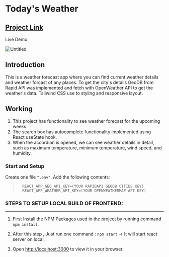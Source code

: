 # Today's Weather
## <a href="https://nitin-weather-app.netlify.app/">Project Link</a>
Live Demo 

![Untitled](https://user-images.githubusercontent.com/44949877/199717578-5fe2a63e-7b02-4660-9a05-a3b9ac82248a.png)

## Introduction

This is a weather forecast app where you can find current weather details and weather forcast of any places. To get the city's details GeoDB from Rapid API was implemented and fetch with OpenWeather API to get the weather's data. Tailwind CSS use to styling and responsive layout. 

## Working

1. This project has functionality to see weather forecast for the upcoming weeks.
2. The search box has autocomplete functionality implemented using React useState hook.
3. When the accordion is opened, we can see weather details in detail, such as maximum temperature, minimum temperature, wind speed, and humidity.
### Start and Setup
 Create one file `".env"`. Add the following contents: 

>       REACT_APP_GEO_API_KEY=(YOUR RAPIDAPI GEODB CITIES KEY)
>       REACT_APP_WEATHER_API_KEY=(YOUR OPENWEATHERMAP API KEY)

### STEPS TO SETUP LOCAL BUILD OF FRONTEND:
<hr>
 
1. First Install the NPM Packages used in the project by running command  `npm install`.

2. After this step , Just run one command : `npm start` -> It will start react server on local.

3. Open [http://localhost:3000](http://localhost:3000) to view it in your browser.


